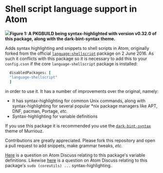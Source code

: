 # Shell script language support in Atom

<img src="http://i.imgur.com/lM2L75I.png"><caption><b>Figure 1: A PKGBUILD being syntax-highlighted with version v0.32.0 of this package, along with the dark-bint-syntax theme.</b></caption></img>

Adds syntax highlighting and snippets to shell scripts in Atom, originally forked from the official [`language-shellscript`](https://atom.io/packages/language-shellscript) package on 2 June 2016. As such it conflicts with this package so it is necessary to add this to your `config.cson` if the core `language-shellscript` package is installed:

```coffee
  disabledPackages: [
  "language-shellscript"
  ]
```

in order to use it. It has a number of improvements over the original, namely:

* It has syntax-highlighting for common Unix commands, along with syntax-highlighting for several popular &#42;nix package managers like APT, DNF, pacman, Portage, *etc.*
* Syntax-highlighting for variable definitions

If you use this package it is recommended you use the [`dark-bint-syntax`](https://github.com/Murriouz/dark-bint-syntax) theme of Murriouz.

Contributions are greatly appreciated. Please fork this repository and open a pull request to add snippets, make grammar tweaks, *etc.*

[Here](https://discuss.atom.io/t/how-to-match-underscore-in-my-variable-definition-regex/37793) is a question on Atom Discuss relating to this package's variable definitions. Likewise [here](https://discuss.atom.io/t/how-to-get-sudo-coreutils-command-syntax-highlighted-the-way-i-want-in-my-language-unix-shell-package/37795) is a question on Atom Discuss relating to this package's `sudo (coreutils) ...` syntax-highlighting. 
